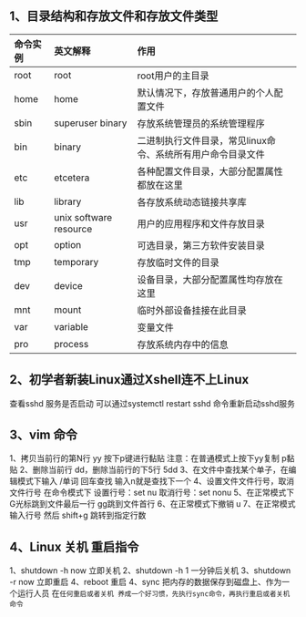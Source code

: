 ## 1、目录结构和存放文件和存放文件类型
  |命令实例|英文解释|作用|
  |:---|:---|:---|
  |root|root|root用户的主目录|
  |home|home|默认情况下，存放普通用户的个人配置文件|
  |sbin|superuser binary|存放系统管理员的系统管理程序|
  |bin|binary|二进制执行文件目录，常见linux命令、系统所有用户命令目录文件|
  |etc|etcetera|各种配置文件目录，大部分配置属性都放在这里|
  |lib|library|各存放系统动态链接共享库|
  |usr|unix software resource|用户的应用程序和文件存放目录|
  |opt|option|可选目录，第三方软件安装目录|
  |tmp|temporary|存放临时文件的目录|
  |dev|device|设备目录，大部分配置属性均存放在这里|
  |mnt|mount|临时外部设备挂接在此目录|
  |var|variable|变量文件|
  |pro|process|存放系统内存中的信息|
  
## 2、初学者新装Linux通过Xshell连不上Linux
  查看sshd 服务是否启动  可以通过systemctl restart sshd 命令重新启动sshd服务
  
## 3、vim 命令
  1、拷贝当前行的第N行 yy 按下p键进行黏贴  注意：在普通模式上按下yy复制 p黏贴
  2、删除当前行 dd，删除当前行的下5行 5dd
  3、在文件中查找某个单子，在编辑模式下输入 /单词 回车查找 输入n就是查找下一个
  4、设置文件文件行号，取消文件行号 在命令模式下 设置行号：set nu   取消行号：set nonu
  5、在正常模式下 G光标跳到文件最后一行  gg跳到文件首行
  6、在正常模式下撤销 u
  7、在正常模式 输入行号 然后 shift+g  跳转到指定行数
## 4、Linux 关机 重启指令
  1、shutdown -h now 立即关机
  2、shutdown -h 1 一分钟后关机
  3、shutdown -r now 立即重启
  4、reboot 重启
  4、sync 把内存的数据保存到磁盘上、作为一个运行人员 在`任何重启或者关机 养成一个好习惯，先执行sync命令，再执行重启或者关机命令`
